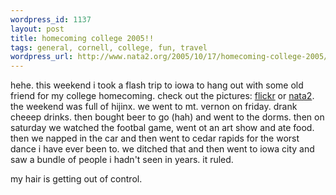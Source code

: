 ```yaml
--- 
wordpress_id: 1137
layout: post
title: homecoming college 2005!!
tags: general, cornell, college, fun, travel
wordpress_url: http://www.nata2.org/2005/10/17/homecoming-college-2005/
---
```

hehe. this weekend i took a flash trip to iowa to hang out with some old friend for my college homecoming. check out the pictures: <a href="http://flickr.com/photos/natatwo/sets/1151589/">flickr</a> or <a href="http://nata2.info/?path=pictures%2Fevents%2F2005%3A10%3A16_homecoming">nata2</a>. the weekend was full of hijinx. we went to mt. vernon on friday. drank cheeep drinks. then bought beer to go (hah) and went to the dorms. then on saturday we watched the footbal game, went ot an art show and ate food. then we napped in the car and then went to cedar rapids for the worst dance i have ever been to. we ditched that and then went to iowa city and saw a bundle of people i hadn't seen in years. it ruled. 

my hair is getting out of control. 
